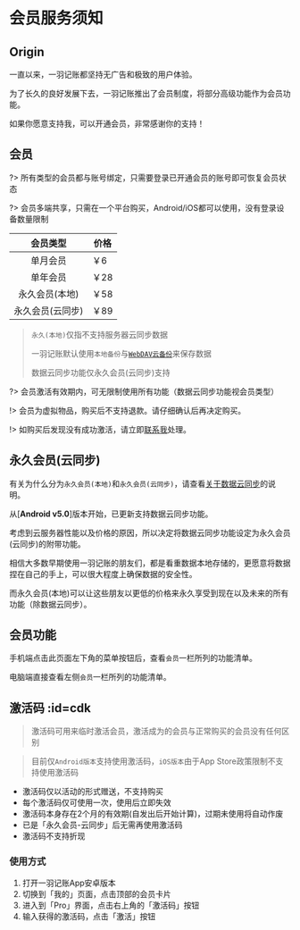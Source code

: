 # 会员服务须知

## Origin

一直以来，一羽记账都坚持无广告和极致的用户体验。

为了长久的良好发展下去，一羽记账推出了会员制度，将部分高级功能作为会员功能。

如果你愿意支持我，可以开通会员，非常感谢你的支持！

## 会员

?> 所有类型的会员都与账号绑定，只需要登录已开通会员的账号即可恢复会员状态

?> 会员多端共享，只需在一个平台购买，Android/iOS都可以使用，没有登录设备数量限制

| 会员类型      | 价格  |
|:---------:| --- |
| 单月会员      | ￥6  |
| 单年会员      | ￥28 |
| 永久会员(本地)  | ￥58 |
| 永久会员(云同步) | ￥89 |

> `永久(本地)`仅指不支持服务器云同步数据
> 
> 一羽记账默认使用`本地备份`与[`WebDAV云备份`](doc/data-manage/data-backup.md#cloud-backup)来保存数据
> 
> 数据云同步功能仅永久会员(云同步)支持

?> 会员激活有效期内，可无限制使用所有功能（数据云同步功能视会员类型）

!> 会员为虚拟物品，购买后不支持退款。请仔细确认后再决定购买。

!> 如购买后发现没有成功激活，请立即[联系我](doc/other/contact.md)处理。

## 永久会员(云同步)

有关为什么分为`永久会员(本地)`和`永久会员(云同步)`，请查看[关于数据云同步](doc/other/about-sync.md)的说明。

从[**Android v5.0**]版本开始，已更新支持数据云同步功能。

考虑到云服务器性能以及价格的原因，所以决定将数据云同步功能设定为永久会员(云同步)的附带功能。

相信大多数早期使用一羽记账的朋友们，都是看重数据本地存储的，更愿意将数据捏在自己的手上，可以很大程度上确保数据的安全性。

而永久会员(本地)可以让这些朋友以更低的价格来永久享受到现在以及未来的所有功能（除数据云同步）。

## 会员功能

手机端点击此页面左下角的菜单按钮后，查看`会员`一栏所列的功能清单。

电脑端直接查看左侧`会员`一栏所列的功能清单。

## 激活码 :id=cdk

> 激活码可用来临时激活会员，激活成为的会员与正常购买的会员没有任何区别

> 目前仅`Android版本`支持使用激活码，`iOS版本`由于App Store政策限制不支持使用激活码

* 激活码仅以活动的形式赠送，不支持购买
* 每个激活码仅可使用一次，使用后立即失效
* 激活码本身存在2个月的有效期(自发出后开始计算)，过期未使用将自动作废
* 已是「永久会员-云同步」后无需再使用激活码
* 激活码不支持折现

### 使用方式

1. 打开一羽记账App安卓版本
2. 切换到「我的」页面，点击顶部的会员卡片
3. 进入到「Pro」界面，点击右上角的「激活码」按钮
4. 输入获得的激活码，点击「激活」按钮